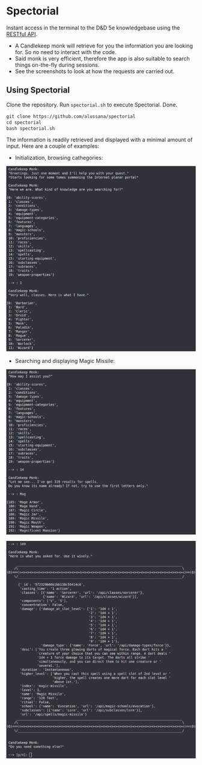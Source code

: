 # Spectorial
Instant access in the terminal to the D&D 5e knowledgebase using the [RESTful API](https://www.dnd5eapi.co/).

* A Candlekeep monk will retrieve for you the information you are looking for. So no need to interact with the code.
* Said monk is very efficient, therefore the app is also suitable to search things on-the-fly during sessions.
* See the screenshots to look at how the requests are carried out.

## Using Spectorial

Clone the repository. Run `spectorial.sh` to execute Spectorial. Done.

```
git clone https://github.com/alussana/spectorial
cd spectorial
bash spectorial.sh
```

The information is readily retrieved and displayed with a minimal amount of input. Here are a couple of examples:

* Initialization, browsing cathegories:

![demo1](demo_img/demo1.png)

* Searching and displaying Magic Missile:

![demo1](demo_img/demo2.png)

![demo1](demo_img/demo3.png)
